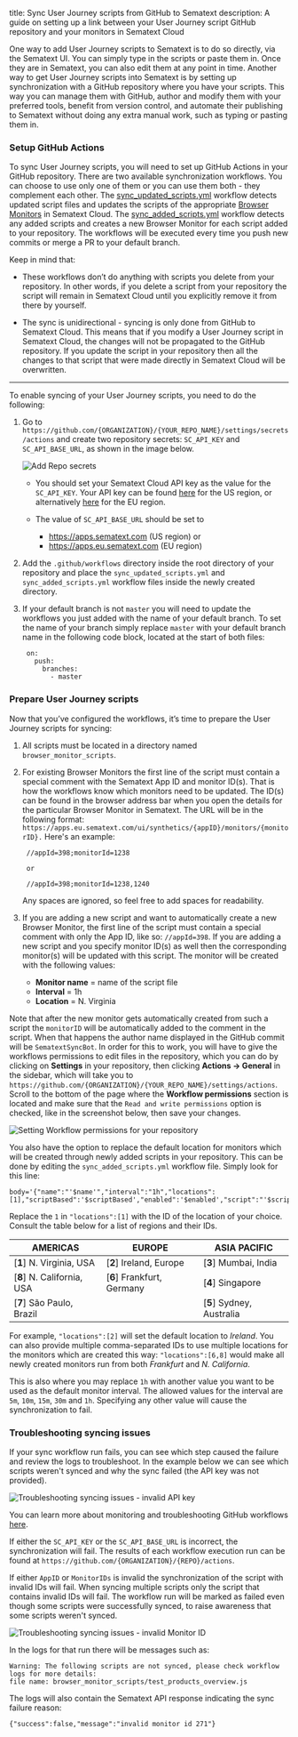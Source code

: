 title: Sync User Journey scripts from GitHub to Sematext
description: A guide on setting up a link between your User Journey script GitHub repository and your monitors in Sematext Cloud

One way to add User Journey scripts to Sematext is to do so directly, via the Sematext UI. You can simply type in the scripts or paste them in.  Once they are in Sematext, you can also edit them at any point in time. Another way to get User Journey scripts into Sematext is by setting up synchronization with a GitHub repository where you have your scripts. This way you can manage them with GitHub, author and modify them with your preferred tools, benefit from version control, and automate their publishing to Sematext without doing any extra manual work, such as typing or pasting them in.

### Setup GitHub Actions

To sync User Journey scripts, you will need to set up GitHub Actions in your GitHub repository. There are two available synchronization workflows. You can choose to use only one of them or you can use them both - they complement each other. The [sync_updated_scripts.yml](https://cdn.sematext.com/github-sync-scripts/sync_updated_scripts.yml) workflow detects updated script files and updates the scripts of the appropriate [Browser Monitors](/docs/synthetics/browser-monitor/) in Sematext Cloud. The  [sync_added_scripts.yml](https://cdn.sematext.com/github-sync-scripts/sync_added_scripts.yml) workflow detects any added scripts and creates a new Browser Monitor for each script added to your repository. The workflows will be executed every time you push new commits or merge a PR to your default branch. 

Keep in mind that:

* These workflows don’t do anything with scripts you delete from your repository. In other words, if you delete a script from your repository the script will remain in Sematext Cloud until you explicitly remove it from there by yourself.

* The sync is unidirectional - syncing is only done from GitHub to Sematext Cloud. This means that if you modify a User Journey script in Sematext Cloud, the changes will not be propagated to the GitHub repository. If you update the script in your repository then all the changes to that script that were made directly in Sematext Cloud will be overwritten.

___

To enable syncing of your User Journey scripts, you need to do the following:

1. Go to `https://github.com/{ORGANIZATION}/{YOUR_REPO_NAME}/settings/secrets/actions` and create two repository secrets: `SC_API_KEY` and `SC_API_BASE_URL`, as shown in the image below.

    ![Add Repo secrets](/docs/images/synthetics/sync-browser-scripts-adding-repo-secrets.png)

      - You should set your Sematext Cloud API key as the value for the `SC_API_KEY`. Your API key can be found [here](https://apps.sematext.com/ui/account/api) for the US region, or alternatively [here](https://apps.eu.sematext.com/ui/account/api) for the EU region. 
  
      - The value of `SC_API_BASE_URL` should be set to
        - https://apps.sematext.com (US region) or
        - https://apps.eu.sematext.com (EU region)

2. Add the `.github/workflows` directory inside the root directory of your repository and place the `sync_updated_scripts.yml` and `sync_added_scripts.yml` workflow files inside the newly created directory.

3. If your default branch is not `master` you will need to update the workflows you just added with the name of your default branch. To set the name of your branch simply replace `master` with your default branch name in the following code block, located at the start of both files:

        on:
          push:
            branches:
              - master


### Prepare User Journey scripts

Now that you’ve configured the workflows, it’s time to prepare the User Journey scripts for syncing:

1. All scripts must be located in a directory named `browser_monitor_scripts`.

2. For existing Browser Monitors the first line of the script must contain a special comment with the Sematext App ID and monitor ID(s). That is how the workflows know which monitors need to be updated. The ID(s) can be found in the browser address bar when you open the details for the particular Browser Monitor in Sematext. The URL will be in the following format: `https://apps.eu.sematext.com/ui/synthetics/{appID}/monitors/{monitorID}.` 
Here's an example: 

        //appId=398;monitorId=1238 

        or

        //appId=398;monitorId=1238,1240
    
    Any spaces are ignored, so feel free to add spaces for readability.

3. If you are adding a new script and want to automatically create a new Browser Monitor, the first line of the script must contain a special comment with only the App ID, like so: `//appId=398`. If you are adding a new script and you specify monitor ID(s) as well then the corresponding monitor(s) will be updated with this script.
The monitor will be created with the following values: 

      - **Monitor name** = name of the script file
      - **Interval** = 1h
      - **Location** = N. Virginia

Note that after the new monitor gets automatically created from such a script the `monitorID` will be automatically added to the comment in the script. When that happens the author name displayed in the GitHub commit will be `SematextSyncBot`. In order for this to work, you will have to give the workflows permissions to edit files in the repository, which you can do by clicking on **Settings** in your repository, then clicking **Actions -> General** in the sidebar, which will take you to `https://github.com/{ORGANIZATION}/{YOUR_REPO_NAME}/settings/actions`. Scroll to the bottom of the page where the **Workflow permissions** section is located and make sure that the `Read and write permissions` option is checked, like in the screenshot below, then save your changes.

![Setting Workflow permissions for your repository](/docs/images/synthetics/sync-browser-scripts-workflow-permissions.png)
 
You also have the option to replace the default location for monitors which will be created through newly added scripts in your repository. This can be done by editing the `sync_added_scripts.yml` workflow file. Simply look for this line:

```
body='{"name":"'$name'","interval":"1h","locations":[1],"scriptBased":'$scriptBased',"enabled":'$enabled',"script":"'$script_content'","isGitHubSync":'$isGitHubSync'}'
```

Replace the `1` in `"locations":[1]` with the ID of the location of your choice. Consult the table below for a list of regions and their IDs.

| AMERICAS  | EUROPE  | ASIA PACIFIC  |
|---|---|---|
| [**1**] N. Virginia, USA  | [**2**]  Ireland, Europe | [**3**] Mumbai, India  |
| [**8**] N. California, USA  | [**6**]  Frankfurt, Germany | [**4**] Singapore  |
| [**7**] São Paulo, Brazil  |   | [**5**] Sydney, Australia  |

For example, `"locations":[2]` will set the default location to *Ireland*. You can also provide multiple comma-separated IDs to use multiple locations for the monitors which are created this way: `"locations":[6,8]` would make all newly created monitors run from both *Frankfurt* and *N. California*.

This is also where you may replace `1h` with another value you want to be used as the default monitor interval. The allowed values for the interval are `5m`, `10m`, `15m`, `30m` and `1h`. Specifying any other value will cause the synchronization to fail.

### Troubleshooting syncing issues

If your sync workflow run fails, you can see which step caused the failure and review the logs to troubleshoot. In the example below we can see which scripts weren't synced and why the sync failed (the API key was not provided).

 ![Troubleshooting syncing issues - invalid API key](/docs/images/synthetics/sync-browser-scripts-troubleshooting-1.png)

 You can learn more about monitoring and troubleshooting GitHub workflows [here](https://docs.github.com/en/actions/monitoring-and-troubleshooting-workflows).

 If either the `SC_API_KEY` or the `SC_API_BASE_URL` is incorrect, the synchronization will fail.  The results of each workflow execution run can be found at `https://github.com/{ORGANIZATION}/{REPO}/actions`. 

If either `AppID` or `MonitorIDs` is invalid the synchronization of the script with invalid IDs will fail.
When syncing multiple scripts only the script that contains invalid IDs will fail. The workflow run will be marked as failed even though some scripts were successfully synced, to raise awareness that some scripts weren't synced.

 ![Troubleshooting syncing issues - invalid Monitor ID](/docs/images/synthetics/sync-browser-scripts-troubleshooting-2.png)

In the logs for that run there will be messages such as:

```
Warning: The following scripts are not synced, please check workflow logs for more details:
file name: browser_monitor_scripts/test_products_overview.js
```

The logs will also contain the Sematext API response indicating the sync failure reason:

```
{"success":false,"message":"invalid monitor id 271"}
```